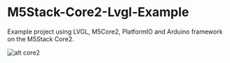 # M5Stack-Core2-Lvgl-Example
 Example project using LVGL, M5Core2, PlatformIO and Arduino framework on the M5Stack Core2.

![alt core2](https://i.imgur.com/bSeJPyV.png)